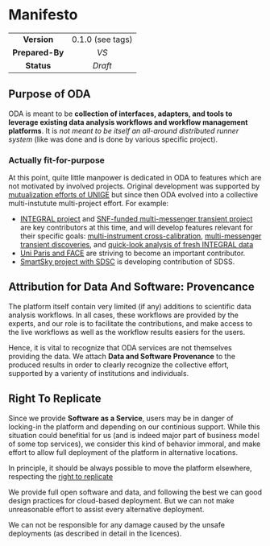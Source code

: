 # Manifesto

|||
| :--: | :--: |
| **Version** | 0.1.0 (see tags) |
| **Prepared-By** | _VS_ |
| **Status** | _Draft_ |

## Purpose of ODA

ODA is meant to be **collection of interfaces, adapters, and tools to leverage existing data analysis workflows and workflow management platforms**.
It is _not meant to be itself an all-around distributed runner system_ (like was done and is done by various specific project).

### Actually fit-for-purpose

At this point, quite little manpower is dedicated in ODA to features which are not motivated by involved projects. Original development was supported by [mutualization efforts of UNIGE]() but since then ODA evolved into a collective multi-instutute multi-project effort. For example:
 * [INTEGRAL project](https://www.isdc.unige.ch) and [SNF-funded multi-messenger transient project]() are key contributors at this time, and will develop features relevant for their specific goals: [multi-instrument cross-calibration](), [multi-messenger transient discoveries](), and [quick-look analysis of fresh INTEGRAL data]()
 * [Uni Paris and FACE]() are striving to become an important contributor. 
 * [SmartSky project with SDSC]() is developing contribution of SDSS.

## Attribution for Data And Software: Provencance

The platform itself contain very limited (if any) additions to scientific data analysis workflows. 
In all cases, these workflows are provided by the experts, and our role is to facilitate the contributions, and make access to the live workflows as well as the workflow results easiers for the users.

Hence, it is vital to recognize that ODA services are not themselves providing the data. We attach **Data and Software Provenance**  to the produced results in order to clearly recognize the collective effort, supported by a varienty of institutions and individuals.

## Right To Replicate

Since we provide **Software as a Service**, users may be in danger of locking-in the platform and depending on our continious support. While this situation could benefitial for us (and is indeed major part of business model of some top services), we consider this kind of behavior immoral, and make effort to allow full deployment of the platform in alternative locations. 

In principle, it should be always possible to move the platform elsewhere, respecting the [right to replicate](https://2i2c.org/right-to-replicate/)

We provide full open software and data, and following the best we can good design practices for cloud-based deployment. 
But we can not make unreasonable effort to assist every alternative deployment.

We can not be responsible for any damage caused by the unsafe deployments (as described in detail in the licences).
